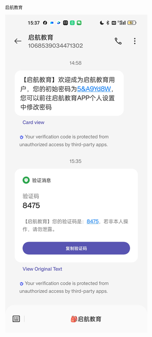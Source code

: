 启航教育

![Screenshot_2023-12-22-15-37-13-20_cf3cf72bd8e53b0db7ddb0a6f2208af9.jpg](../rescource/Attachment/Screenshot_2023-12-22-15-37-13-20_cf3cf72bd8e53b0d.jpg)